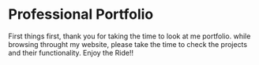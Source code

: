 # Professional Portfolio

First things first, thank you for taking the time to look at me portfolio. while browsing  throught  my website, please take the time to check the projects and their functionality. Enjoy the Ride!!
